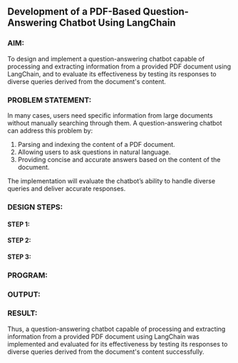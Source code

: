 ## Development of a PDF-Based Question-Answering Chatbot Using LangChain

### AIM:
To design and implement a question-answering chatbot capable of processing and extracting information from a provided PDF document using LangChain, and to evaluate its effectiveness by testing its responses to diverse queries derived from the document's content.

### PROBLEM STATEMENT:
In many cases, users need specific information from large documents without manually searching through them. A question-answering chatbot can address this problem by:

1. Parsing and indexing the content of a PDF document.
2. Allowing users to ask questions in natural language.
3. Providing concise and accurate answers based on the content of the document.
  
The implementation will evaluate the chatbot’s ability to handle diverse queries and deliver accurate responses.

### DESIGN STEPS:

#### STEP 1:

#### STEP 2:

#### STEP 3:

### PROGRAM:

### OUTPUT:

### RESULT:
Thus, a question-answering chatbot capable of processing and extracting information from a provided PDF document using LangChain was implemented and evaluated for its effectiveness by testing its responses to diverse queries derived from the document's content successfully.

